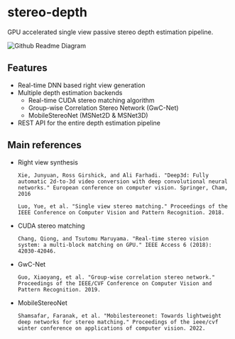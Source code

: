 # stereo-depth

GPU accelerated single view passive stereo depth estimation pipeline.

![Github Readme Diagram](https://user-images.githubusercontent.com/27950949/185786859-ee506e98-cece-4341-bdff-87c0ece321a1.png)

## Features
 * Real-time DNN based right view generation
 * Multiple depth estimation backends
    * Real-time CUDA stereo matching algorithm
    * Group-wise Correlation Stereo Network (GwC-Net)
    * MobileStereoNet (MSNet2D & MSNet3D)
 * REST API for the entire depth estimation pipeline


## Main references
 * Right view synthesis
    ```
    Xie, Junyuan, Ross Girshick, and Ali Farhadi. "Deep3d: Fully automatic 2d-to-3d video conversion with deep convolutional neural networks." European conference on computer vision. Springer, Cham, 2016
    ```
    ```
    Luo, Yue, et al. "Single view stereo matching." Proceedings of the IEEE Conference on Computer Vision and Pattern Recognition. 2018.
    ```
 * CUDA stereo matching
    ```
    Chang, Qiong, and Tsutomu Maruyama. "Real-time stereo vision system: a multi-block matching on GPU." IEEE Access 6 (2018): 42030-42046.
    ```
 * GwC-Net
    ```
    Guo, Xiaoyang, et al. "Group-wise correlation stereo network." Proceedings of the IEEE/CVF Conference on Computer Vision and Pattern Recognition. 2019.
    ```
 * MobileStereoNet
    ```
    Shamsafar, Faranak, et al. "Mobilestereonet: Towards lightweight deep networks for stereo matching." Proceedings of the ieee/cvf winter conference on applications of computer vision. 2022.
    ```
